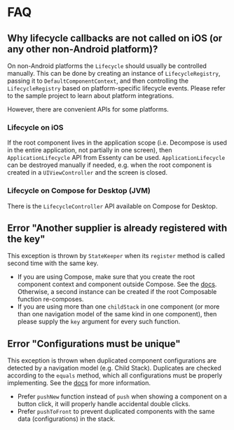 # FAQ

## Why lifecycle callbacks are not called on iOS (or any other non-Android platform)?

On non-Android platforms the `Lifecycle` should usually be controlled manually. This can be done by creating an instance of `LifecycleRegistry`, passing it to `DefaultComponentContext`, and then controlling the `LifecycleRegistry` based on platform-specific lifecycle events. Please refer to the sample project to learn about platform integrations.

However, there are convenient APIs for some platforms.

### Lifecycle on iOS

If the root component lives in the application scope (i.e. Decompose is used in the entire application, not partially in one screen), then `ApplicationLifecycle` API from Essenty can be used. `ApplicationLifecycle` can be destroyed manually if needed, e.g. when the root component is created in a `UIViewController` and the screen is closed.

### Lifecycle on Compose for Desktop (JVM)

There is the `LifecycleController` API available on Compose for Desktop.

## Error "Another supplier is already registered with the key"

This exception is thrown by `StateKeeper` when its `register` method is called second time with the same key.

- If you are using Compose, make sure that you create the root component context and component outside Compose. See the [docs](component/overview.md#root-componentcontext). Otherwise, a second instance can be created if the root Composable function re-composes.
- If you are using more than one `childStack` in one component (or more than one navigation model of the same kind in one component), then please supply the `key` argument for every such function.

## Error "Configurations must be unique"

This exception is thrown when duplicated component configurations are detected by a navigation model (e.g. Child Stack). Duplicates are checked according to the `equals` method, which all configurations must be properly implementing. See the [docs](navigation/overview.md#component-configurations-and-child-factories) for more information.

- Prefer `pushNew` function instead of `push` when showing a component on a button click, it will properly handle accidental double clicks.
- Prefer `pushToFront` to prevent duplicated components with the same data (configurations) in the stack.
